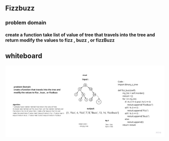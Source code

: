 ## Fizzbuzz

### problem domain 
#### create a function take list of value of tree that travels into the tree and return modify the values to fizz , buzz , or fizzBuzz 


## whiteboard
![fizzBuzz](trees/trees/img/fizzbuzz.jpg)